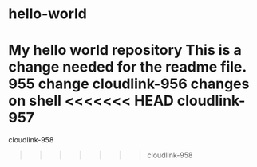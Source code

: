 # hello-world
My hello world repository
This is a change needed for the readme file.
955 change
cloudlink-956
changes on shell
<<<<<<< HEAD
cloudlink-957
=======
cloudlink-958

>>>>>>> cloudlink-958
